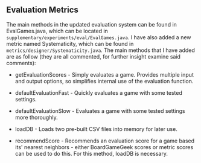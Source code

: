 
## Evaluation Metrics

The main methods in the updated evaluation system can be found in EvalGames.java, which can be located in `supplementary/experiments/eval/EvalGames.java`.  I have also added a new metric named Systematicity, which can be found in `metrics/designer/Systematicity.java`.  The main methods that I have added are as follow (they are all commented, for further insight examine said comments):

* getEvaluationScores - Simply evaluates a game.  Provides multiple input and output options, so simplifies internal use of the evaluation function.

* defaultEvaluationFast - Quickly evaluates a game with some tested settings.

* defaultEvaluationSlow - Evaluates a game with some tested settings more thoroughly.

* loadDB - Loads two pre-built CSV files into memory for later use.

* recommendScore - Recommends an evaluation score for a game based its' nearest neighbors - either BoardGameGeek scores or metric scores can be used to do this.  For this method, loadDB is necessary.
